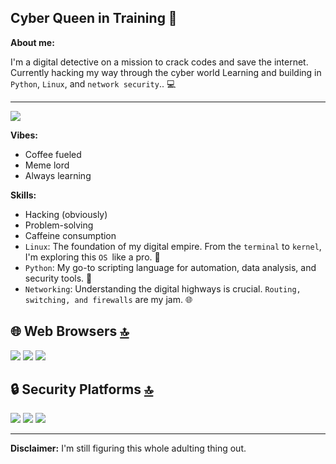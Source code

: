 ## Cyber Queen in Training 👑


**About me:**

I'm a digital detective on a mission to crack codes and save the internet. Currently hacking my way through the cyber world Learning and building in `Python`, `Linux`, and `network security`.. 💻

----
<img src="https://img.shields.io/badge/Linux-FCC624?style=for-the-badge&logo=linux&logoColor=black">

**Vibes:**
* Coffee fueled
* Meme lord
* Always learning

**Skills:**
* Hacking (obviously)
* Problem-solving
* Caffeine consumption
* `Linux`: The foundation of my digital empire. From the `terminal` to `kernel`, I'm exploring this `OS `like a pro. 🐧
* `Python`: My go-to scripting language for automation, data analysis, and security tools. 🐍
* `Networking`: Understanding the digital highways is crucial. `Routing, switching, and firewalls` are my jam. 🌐

## 🌐 Web Browsers [🔝](#menu)
<img src="https://img.shields.io/badge/Wireshark-1679A7?style=for-the-badge&logo=Wireshark&logoColor=white"/> <img src="https://img.shields.io/badge/Brave-FB542B?style=for-the-badge&logo=Brave&logoColor=white" />   <img src="https://img.shields.io/badge/Google_chrome-4285F4?style=for-the-badge&logo=Google-chrome&logoColor=white" />

 ## 🔒 Security Platforms [🔝](#menu)
 <img src="https://img.shields.io/badge/Bugcrowd-F26822?style=for-the-badge&logo=bugcrowd&logoColor=white"/> <img src="https://img.shields.io/badge/CISCO-1BA0D7?style=for-the-badge&logo=cisco&logoColor=white"/> <img src="https://img.shields.io/badge/TryHackMe-212C42?style=for-the-badge&logo=TryHackMe&logoColor=white"/>
 
 


----
**Disclaimer:** I'm still figuring this whole adulting thing out. 



